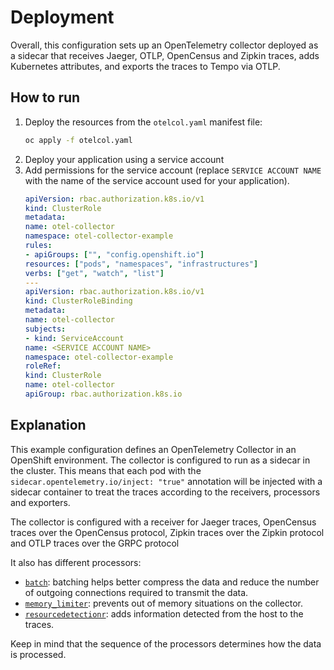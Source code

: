 # Deployment

Overall, this configuration sets up an OpenTelemetry collector deployed as a sidecar that receives Jaeger, OTLP, OpenCensus and Zipkin traces, adds Kubernetes attributes, and exports the traces to Tempo via OTLP.

## How to run
1. Deploy the resources from the `otelcol.yaml` manifest file:
    ```sh
    oc apply -f otelcol.yaml
    ```
2. Deploy your application using a service account
3. Add permissions for the service account (replace `SERVICE ACCOUNT NAME` with the name of the service account used for your application).
    ```yaml
    apiVersion: rbac.authorization.k8s.io/v1
    kind: ClusterRole
    metadata:
    name: otel-collector
    namespace: otel-collector-example
    rules:
    - apiGroups: ["", "config.openshift.io"]
    resources: ["pods", "namespaces", "infrastructures"]
    verbs: ["get", "watch", "list"]
    ---
    apiVersion: rbac.authorization.k8s.io/v1
    kind: ClusterRoleBinding
    metadata:
    name: otel-collector
    subjects:
    - kind: ServiceAccount
    name: <SERVICE ACCOUNT NAME>
    namespace: otel-collector-example
    roleRef:
    kind: ClusterRole
    name: otel-collector
    apiGroup: rbac.authorization.k8s.io
    ```


## Explanation
This example configuration defines an OpenTelemetry Collector in an OpenShift environment. The collector is configured to run as a sidecar in the cluster. This means that each pod with the `sidecar.opentelemetry.io/inject: "true"` annotation will be injected with a sidecar container to treat the traces according to the receivers, processors and exporters.

The collector is configured with a receiver for Jaeger traces, OpenCensus traces over the OpenCensus protocol, Zipkin traces over the Zipkin protocol and OTLP traces over the GRPC protocol


It also has different processors:
* [`batch`](https://github.com/open-telemetry/opentelemetry-collector/blob/main/processor/batchprocessor): batching helps better compress the data and reduce the number of outgoing connections required to transmit the data.
* [`memory_limiter`](https://github.com/open-telemetry/opentelemetry-collector/tree/main/processor/memorylimiterprocessor): prevents out of memory situations on the collector.
* [`resourcedetectionr`](https://github.com/open-telemetry/opentelemetry-collector-contrib/tree/main/processor/resourcedetectionprocessor): adds information detected from the host to the traces.

Keep in mind that the sequence of the processors determines how the data is processed.
